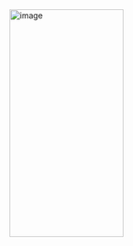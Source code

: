 <img width="200" height="398" alt="image" src="https://github.com/user-attachments/assets/00696284-742d-4380-9910-1a7b6238907f" />
